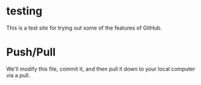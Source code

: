 # testing

This is a test site for trying out some of the features of GitHub.

# Push/Pull

We'll modify this file, commit it, and then pull it down to your local computer via a pull.
